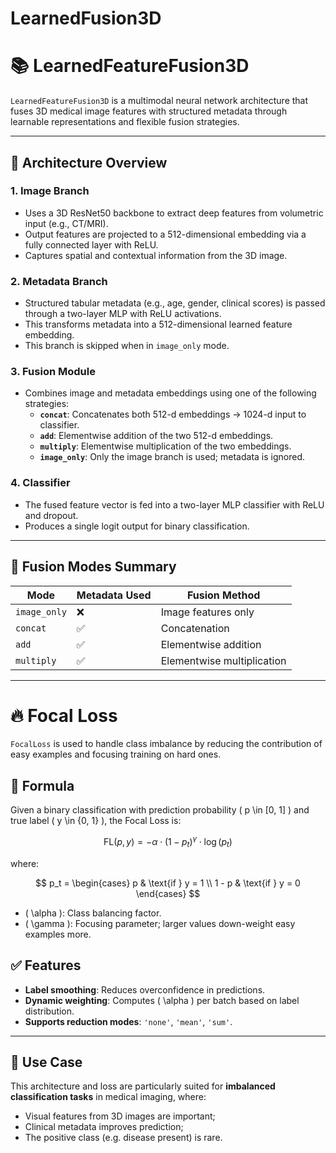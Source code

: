 # LearnedFusion3D

# 📚 LearnedFeatureFusion3D

`LearnedFeatureFusion3D` is a multimodal neural network architecture that fuses 3D medical image features with structured metadata through learnable representations and flexible fusion strategies.

---

## 🧠 Architecture Overview

### 1. **Image Branch**
- Uses a 3D ResNet50 backbone to extract deep features from volumetric input (e.g., CT/MRI).
- Output features are projected to a 512-dimensional embedding via a fully connected layer with ReLU.
- Captures spatial and contextual information from the 3D image.

### 2. **Metadata Branch**
- Structured tabular metadata (e.g., age, gender, clinical scores) is passed through a two-layer MLP with ReLU activations.
- This transforms metadata into a 512-dimensional learned feature embedding.
- This branch is skipped when in `image_only` mode.

### 3. **Fusion Module**
- Combines image and metadata embeddings using one of the following strategies:
  - **`concat`**: Concatenates both 512-d embeddings → 1024-d input to classifier.
  - **`add`**: Elementwise addition of the two 512-d embeddings.
  - **`multiply`**: Elementwise multiplication of the two embeddings.
  - **`image_only`**: Only the image branch is used; metadata is ignored.

### 4. **Classifier**
- The fused feature vector is fed into a two-layer MLP classifier with ReLU and dropout.
- Produces a single logit output for binary classification.

---

## 📌 Fusion Modes Summary

| Mode        | Metadata Used | Fusion Method          |
|-------------|----------------|-------------------------|
| `image_only` | ❌              | Image features only     |
| `concat`     | ✅              | Concatenation           |
| `add`        | ✅              | Elementwise addition    |
| `multiply`   | ✅              | Elementwise multiplication |

---

# 🔥 Focal Loss

`FocalLoss` is used to handle class imbalance by reducing the contribution of easy examples and focusing training on hard ones.

## 📐 Formula

Given a binary classification with prediction probability \( p \in [0, 1] \) and true label \( y \in \{0, 1\} \), the Focal Loss is:

$$
\text{FL}(p, y) = -\alpha \cdot (1 - p_t)^\gamma \cdot \log(p_t)
$$

where:

$$
p_t = 
\begin{cases}
p & \text{if } y = 1 \\
1 - p & \text{if } y = 0
\end{cases}
$$

- \( \alpha \): Class balancing factor.
- \( \gamma \): Focusing parameter; larger values down-weight easy examples more.

## ✅ Features
- **Label smoothing**: Reduces overconfidence in predictions.
- **Dynamic weighting**: Computes \( \alpha \) per batch based on label distribution.
- **Supports reduction modes**: `'none'`, `'mean'`, `'sum'`.

---

## 🧪 Use Case
This architecture and loss are particularly suited for **imbalanced classification tasks** in medical imaging, where:
- Visual features from 3D images are important;
- Clinical metadata improves prediction;
- The positive class (e.g. disease present) is rare.
